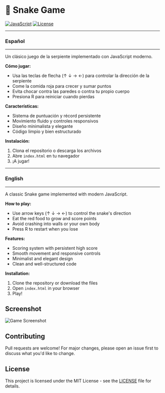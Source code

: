 # 🐍 Snake Game
[![JavaScript](https://img.shields.io/badge/JavaScript-ES6+-yellow.svg)](https://developer.mozilla.org/en-US/docs/Web/JavaScript)
[![License](https://img.shields.io/badge/License-MIT-blue.svg)](https://opensource.org/licenses/MIT)

-------------
### Español
-------------

Un clásico juego de la serpiente implementado con JavaScript moderno. 

**Cómo jugar:**
- Usa las teclas de flecha (↑ ↓ → ←) para controlar la dirección de la serpiente
- Come la comida roja para crecer y sumar puntos
- Evita chocar contra las paredes o contra tu propio cuerpo
- Presiona R para reiniciar cuando pierdas

**Características:**
- Sistema de puntuación y récord persistente
- Movimiento fluido y controles responsivos
- Diseño minimalista y elegante
- Código limpio y bien estructurado

**Instalación:**
1. Clona el repositorio o descarga los archivos
2. Abre `index.html` en tu navegador
3. ¡A jugar!

-------------
### English
-------------

A classic Snake game implemented with modern JavaScript.

**How to play:**
- Use arrow keys (↑ ↓ → ←) to control the snake's direction
- Eat the red food to grow and score points
- Avoid crashing into walls or your own body
- Press R to restart when you lose

**Features:**
- Scoring system with persistent high score
- Smooth movement and responsive controls
- Minimalist and elegant design
- Clean and well-structured code

**Installation:**
1. Clone the repository or download the files
2. Open `index.html` in your browser
3. Play!

## Screenshot

![Game Screenshot](/blob/main/static/Images/snake-screenshot.webp)


## Contributing

Pull requests are welcome! For major changes, please open an issue first to discuss what you'd like to change.

## License

This project is licensed under the MIT License - see the [LICENSE](LICENSE) file for details.
